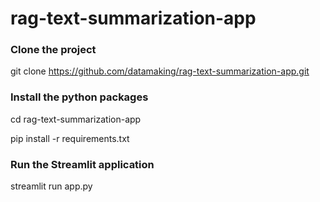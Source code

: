 # rag-text-summarization-app

### Clone the project

git clone https://github.com/datamaking/rag-text-summarization-app.git

### Install the python packages

cd rag-text-summarization-app

pip install -r requirements.txt

### Run the Streamlit application

streamlit run app.py